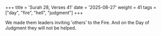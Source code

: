 +++
title = 'Surah 28, Verses 41'
date = '2025-08-27'
weight = 41
tags = ["day", "fire", "hell", "judgment"]
+++

We made them leaders inviting ˹others˺ to the Fire. And on the Day of Judgment they will not be helped.